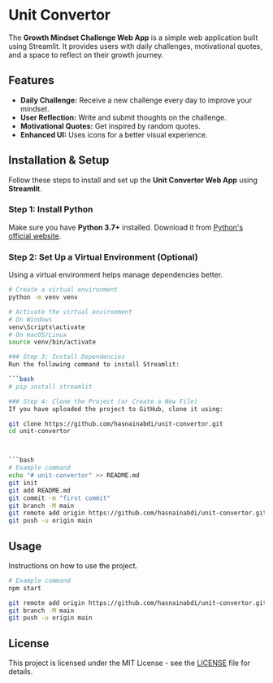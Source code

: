 # Unit Convertor

The **Growth Mindset Challenge Web App** is a simple web application built using Streamlit. It provides users with daily challenges, motivational quotes, and a space to reflect on their growth journey.

## Features
- **Daily Challenge:** Receive a new challenge every day to improve your mindset.
- **User Reflection:** Write and submit thoughts on the challenge.
- **Motivational Quotes:** Get inspired by random quotes.
- **Enhanced UI:** Uses icons for a better visual experience.

## Installation & Setup

Follow these steps to install and set up the **Unit Converter Web App** using **Streamlit**.

### Step 1: Install Python
Make sure you have **Python 3.7+** installed. Download it from [Python's official website](https://www.python.org/downloads/).

### Step 2: Set Up a Virtual Environment (Optional)
Using a virtual environment helps manage dependencies better.

```bash
# Create a virtual environment
python -m venv venv

# Activate the virtual environment
# On Windows
venv\Scripts\activate
# On macOS/Linux
source venv/bin/activate

### Step 3: Install Dependencies
Run the following command to install Streamlit:

```bash
# pip install streamlit

### Step 4: Clone the Project (or Create a New File)
If you have uploaded the project to GitHub, clone it using:

git clone https://github.com/hasnainabdi/unit-convertor.git
cd unit-convertor



```bash
# Example command
echo "# unit-convertor" >> README.md
git init
git add README.md
git commit -m "first commit"
git branch -M main
git remote add origin https://github.com/hasnainabdi/unit-convertor.git
git push -u origin main
```

## Usage

Instructions on how to use the project.

```bash
# Example command
npm start

git remote add origin https://github.com/hasnainabdi/unit-convertor.git
git branch -M main
git push -u origin main
```

## License

This project is licensed under the MIT License - see the [LICENSE](LICENSE) file for details.
